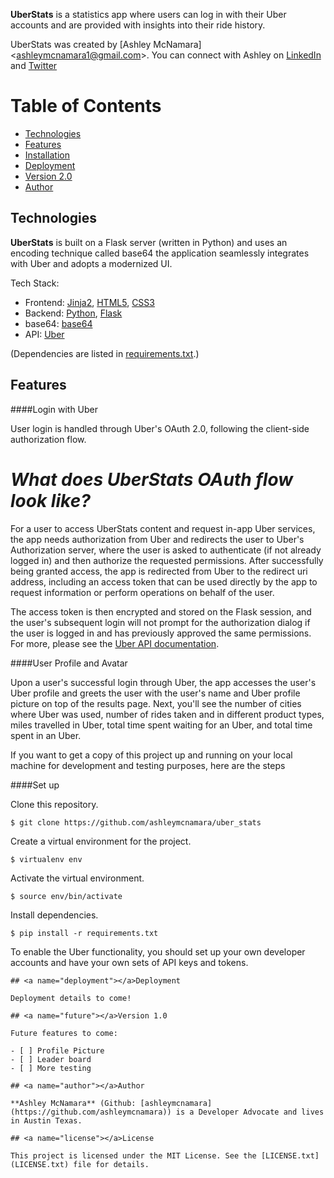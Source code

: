 **UberStats** is a statistics app where users can log in with their Uber accounts and are provided with insights into their ride history.

UberStats was created by [Ashley McNamara] <<ashleymcnamara1@gmail.com>>. You can connect with Ashley on [LinkedIn](https://www.linkedin.com/in/ashleymcnamara) and [Twitter](https://twitter.com/ashleymcnamara)


# Table of Contents
* [Technologies](#technologies)
* [Features](#features)
* [Installation](#install)
* [Deployment](#deployment)
* [Version 2.0](#future)
* [Author](#author)

## <a name="technologies"></a>Technologies

**UberStats** is built on a Flask server (written in Python) and uses an encoding technique called base64 the application seamlessly integrates with Uber and adopts a modernized UI.

Tech Stack:
* Frontend: [Jinja2](http://jinja.pocoo.org/docs/dev/), [HTML5](https://developer.mozilla.org/en-US/docs/Web/Guide/HTML/HTML5), [CSS3](https://developer.mozilla.org/en-US/docs/Web/CSS/CSS3)
* Backend: [Python](https://www.python.org/), [Flask](http://flask.pocoo.org/)
* base64: [base64](https://en.wikipedia.org/wiki/Base64)
* API: [Uber](https://developer.uber.com/)

(Dependencies are listed in [requirements.txt](requirements.txt).)

## <a name="features"></a>Features

####Login with Uber

User login is handled through Uber's OAuth 2.0, following the client-side authorization flow. 

# _What does UberStats OAuth flow look like?_

For a user to access UberStats content and request in-app Uber services, the app needs authorization from Uber and redirects the user to Uber's Authorization server, where the user is asked to authenticate (if not already logged in) and then authorize the requested permissions. After successfully being granted access, the app is redirected from Uber to the redirect uri address, including an access token that can be used directly by the app to request information or perform operations on behalf of the user. 

The access token is then encrypted and stored on the Flask session, and the user's subsequent login will not prompt for the authorization dialog if the user is logged in and has previously approved the same permissions. For more, please see the [Uber API documentation](https://developer.uber.com/docs/authentication).

####User Profile and Avatar

Upon a user's successful login through Uber, the app accesses the user's Uber profile and greets the user with the user's name and Uber profile picture on top of the results page. Next, you'll see the number of cities where Uber was used, number of rides taken and in different product types, miles travelled in Uber, total time spent waiting for an Uber, and total time spent in an Uber.

If you want to get a copy of this project up and running on your local machine for development and testing purposes, here are the steps

####Set up

Clone this repository.
```
$ git clone https://github.com/ashleymcnamara/uber_stats
```
Create a virtual environment for the project.
```
$ virtualenv env
```
Activate the virtual environment.
```
$ source env/bin/activate
```
Install dependencies.
```
$ pip install -r requirements.txt
```
To enable the Uber functionality, you should set up your own developer accounts and have your own sets of API keys and tokens. 
```
## <a name="deployment"></a>Deployment

Deployment details to come!

## <a name="future"></a>Version 1.0

Future features to come:

- [ ] Profile Picture
- [ ] Leader board
- [ ] More testing

## <a name="author"></a>Author

**Ashley McNamara** (Github: [ashleymcnamara](https://github.com/ashleymcnamara)) is a Developer Advocate and lives in Austin Texas. 

## <a name="license"></a>License

This project is licensed under the MIT License. See the [LICENSE.txt](LICENSE.txt) file for details.
